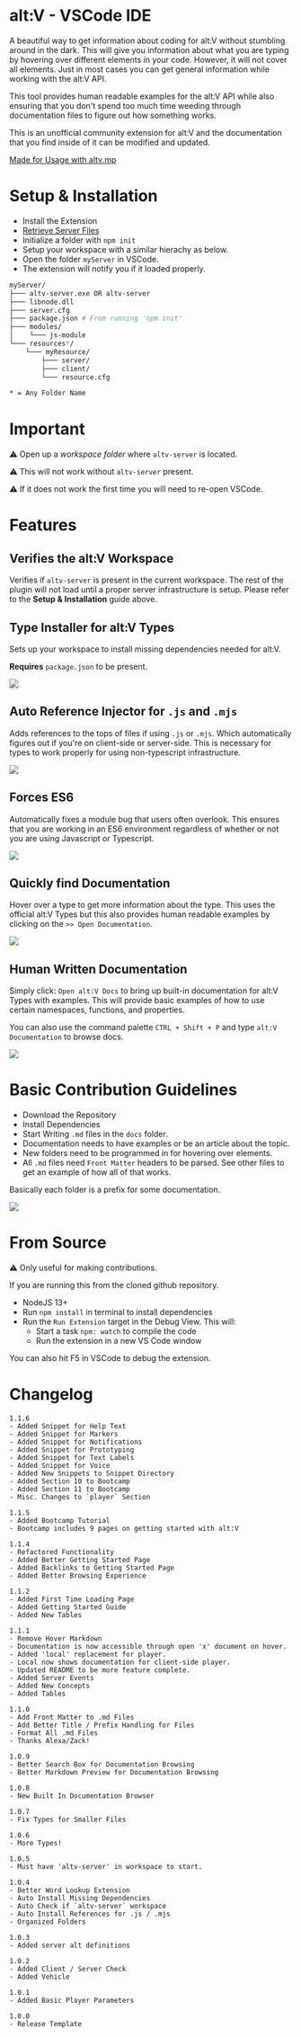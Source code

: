 # alt:V - VSCode IDE

A beautiful way to get information about coding for alt:V without stumbling around in the dark. This will give you information about what you are typing by hovering over different elements in your code. However, it will not cover all elements. Just in most cases you can get general information while working with the alt:V API.

This tool provides human readable examples for the alt:V API while also ensuring that you don't spend too much time weeding through documentation files to figure out how something works.

This is an unofficial community extension for alt:V and the documentation that you find inside of it can be modified and updated.

[Made for Usage with altv.mp](https://altv.mp)

# Setup & Installation

-   Install the Extension
-   [Retrieve Server Files](https://altv.mp/#/downloads)
-   Initialize a folder with `npm init`
-   Setup your workspace with a similar hierachy as below.
-   Open the folder `myServer` in VSCode.
-   The extension will notify you if it loaded properly.

```sh
myServer/
├─── altv-server.exe OR altv-server
├─── libnode.dll
├─── server.cfg
├─── package.json # From running 'npm init'
├─── modules/
│    └─── js-module
└─── resources*/
    └─── myResource/
        ├─── server/
        ├─── client/
        └─── resource.cfg

* = Any Folder Name
```

# Important

⚠️ Open up a _workspace folder_ where `altv-server` is located.

⚠️ This will not work without `altv-server` present.

⚠️ If it does not work the first time you will need to re-open VSCode.

# Features

## Verifies the alt:V Workspace

Verifies if `altv-server` is present in the current workspace. The rest of the plugin will not load until a proper server infrastructure is setup. Please refer to the **Setup & Installation** guide above.

## Type Installer for alt:V Types

Sets up your workspace to install missing dependencies needed for alt:V.

**Requires** `package.json` to be present.

![](https://i.imgur.com/UAuSR7O.png)

## Auto Reference Injector for `.js` and `.mjs`

Adds references to the tops of files if using `.js` or `.mjs`. Which automatically figures out if you're on client-side or server-side. This is necessary for types to work properly for using non-typescript infrastructure.

![](https://i.imgur.com/9o3vAM1.png)

## Forces ES6

Automatically fixes a module bug that users often overlook. This ensures that you are working in an ES6 environment regardless of whether or not you are using Javascript or Typescript.

![](https://i.imgur.com/Zd8l97d.png)

## Quickly find Documentation

Hover over a type to get more information about the type. This uses the official alt:V Types but this also provides human readable examples by clicking on the `>> Open Documentation`.

![](https://thumbs.gfycat.com/FragrantCommonLangur-size_restricted.gif)

## Human Written Documentation

Simply click: `Open alt:V Docs` to bring up built-in documentation for alt:V Types with examples. This will provide basic examples of how to use certain namespaces, functions, and properties.

You can also use the command palette `CTRL + Shift + P` and type `alt:V Documentation` to browse docs.

![](https://thumbs.gfycat.com/CarelessDefiantDaddylonglegs-size_restricted.gif)

# Basic Contribution Guidelines

-   Download the Repository
-   Install Dependencies
-   Start Writing `.md` files in the `docs` folder.
-   Documentation needs to have examples or be an article about the topic.
-   New folders need to be programmed in for hovering over elements.
-   All `.md` files need `Front Matter` headers to be parsed. See other files to get an example of how all of that works.

Basically each folder is a prefix for some documentation.

![](https://i.imgur.com/gokOSIN.png)

# From Source

⚠️ Only useful for making contributions.

If you are running this from the cloned github repository.

-   NodeJS 13+
-   Run `npm install` in terminal to install dependencies
-   Run the `Run Extension` target in the Debug View. This will:
    -   Start a task `npm: watch` to compile the code
    -   Run the extension in a new VS Code window

You can also hit F5 in VSCode to debug the extension.

# Changelog

```
1.1.6
- Added Snippet for Help Text
- Added Snippet for Markers
- Added Snippet for Notifications
- Added Snippet for Prototyping
- Added Snippet for Text Labels
- Added Snippet for Voice
- Added New Snippets to Snippet Directory
- Added Section 10 to Bootcamp
- Added Section 11 to Bootcamp
- Misc. Changes to `player` Section

1.1.5
- Added Bootcamp Tutorial
- Bootcamp includes 9 pages on getting started with alt:V

1.1.4
- Refactored Functionality
- Added Better Getting Started Page
- Added Backlinks to Getting Started Page
- Added Better Browsing Experience

1.1.2
- Added First Time Loading Page
- Added Getting Started Guide
- Added New Tables

1.1.1
- Remove Hover Markdown
- Documentation is now accessible through open 'x' document on hover.
- Added 'local' replacement for player.
- Local now shows documentation for client-side player.
- Updated README to be more feature complete.
- Added Server Events
- Added New Concepts
- Added Tables

1.1.0
- Add Front Matter to .md Files
- Add Better Title / Prefix Handling for Files
- Format All .md Files
- Thanks Alexa/Zack!

1.0.9
- Better Search Box for Documentation Browsing
- Better Markdown Preview for Documentation Browsing

1.0.8
- New Built In Documentation Browser

1.0.7
- Fix Types for Smaller Files

1.0.6
- More Types!

1.0.5
- Must have 'altv-server' in workspace to start.

1.0.4
- Better Word Lookup Extension
- Auto Install Missing Dependencies
- Auto Check if `altv-server` workspace
- Auto Install References for .js / .mjs
- Organized Folders

1.0.3
- Added server alt definitions

1.0.2
- Added Client / Server Check
- Added Vehicle

1.0.1
- Added Basic Player Parameters

1.0.0
- Release Template
```
